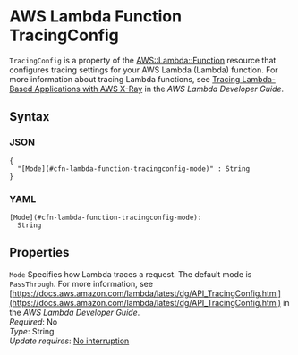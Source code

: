 # AWS Lambda Function TracingConfig<a name="aws-properties-lambda-function-tracingconfig"></a>

`TracingConfig` is a property of the [AWS::Lambda::Function](aws-resource-lambda-function.md) resource that configures tracing settings for your AWS Lambda \(Lambda\) function\. For more information about tracing Lambda functions, see [Tracing Lambda\-Based Applications with AWS X\-Ray](https://docs.aws.amazon.com/lambda/latest/dg/lambda-x-ray.html#using-x-ray) in the *AWS Lambda Developer Guide*\.

## Syntax<a name="w13ab1c21c10d177c21c29b5"></a>

### JSON<a name="aws-properties-lambda-function-tracingconfig-syntax.json"></a>

```
{
  "[Mode](#cfn-lambda-function-tracingconfig-mode)" : String
}
```

### YAML<a name="aws-properties-lambda-function-tracingconfig-syntax.yaml"></a>

```
[Mode](#cfn-lambda-function-tracingconfig-mode):
  String
```

## Properties<a name="w13ab1c21c10d177c21c29b7"></a>

`Mode`  <a name="cfn-lambda-function-tracingconfig-mode"></a>
Specifies how Lambda traces a request\. The default mode is `PassThrough`\. For more information, see [https://docs.aws.amazon.com/lambda/latest/dg/API_TracingConfig.html](https://docs.aws.amazon.com/lambda/latest/dg/API_TracingConfig.html) in the *AWS Lambda Developer Guide*\.  
*Required*: No  
*Type*: String  
*Update requires*: [No interruption](using-cfn-updating-stacks-update-behaviors.md#update-no-interrupt)